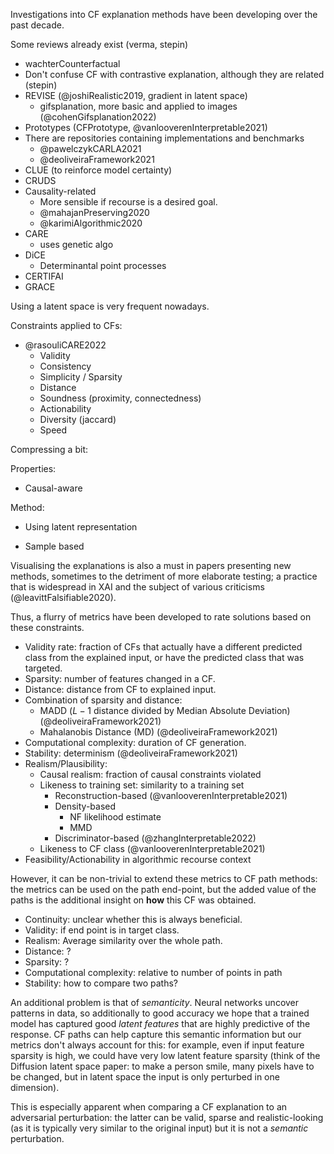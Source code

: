 
Investigations into CF explanation methods have
been developing over the past decade.

Some reviews already exist (verma, stepin)

- wachterCounterfactual
- Don't confuse CF with contrastive explanation,
although they are related (stepin)
- REVISE (@joshiRealistic2019, gradient in latent space)
  - gifsplanation, more basic and applied to images (@cohenGifsplanation2022)
- Prototypes (CFPrototype, @vanlooverenInterpretable2021)
- There are repositories containing implementations
and benchmarks
  - @pawelczykCARLA2021
  - @deoliveiraFramework2021
- CLUE (to reinforce model certainty)
- CRUDS
- Causality-related
  - More sensible if recourse is a desired goal.
  - @mahajanPreserving2020
  - @karimiAlgorithmic2020
- CARE
  - uses genetic algo
- DiCE
  - Determinantal point processes
- CERTIFAI
- GRACE

Using a latent space is very frequent nowadays.

Constraints applied to CFs:
- @rasouliCARE2022
  - Validity
  - Consistency
  - Simplicity / Sparsity
  - Distance
  - Soundness (proximity, connectedness)
  - Actionability
  - Diversity (jaccard)
  - Speed

Compressing a bit:

Properties:
- Causal-aware

Method:
- Using latent representation

- Sample based

Visualising the explanations is also a must in papers
presenting new methods, sometimes to the detriment of
more elaborate testing; a practice that is widespread
in XAI and the subject of various criticisms (@leavittFalsifiable2020).

Thus, a flurry of metrics have been developed to rate
solutions based on these constraints.
- Validity rate: fraction of CFs that actually have a
different predicted class from the explained input, or
have the predicted class that was targeted.
- Sparsity: number of features changed in a CF.
- Distance: distance from CF to explained input.
- Combination of sparsity and distance:
  - MADD ($L-1$ distance divided by Median Absolute Deviation)
  (@deoliveiraFramework2021)
  - Mahalanobis Distance (MD) (@deoliveiraFramework2021)
- Computational complexity: duration of CF generation.
- Stability: determinism (@deoliveiraFramework2021)
- Realism/Plausibility:
  - Causal realism: fraction of causal constraints violated
  - Likeness to training set: similarity to a training set
    - Reconstruction-based (@vanlooverenInterpretable2021)
    - Density-based
      - NF likelihood estimate
      - MMD
    - Discriminator-based (@zhangInterpretable2022)
  - Likeness to CF class (@vanlooverenInterpretable2021)
- Feasibility/Actionability in algorithmic recourse context

However, it can be non-trivial to extend these metrics to CF
path methods: the metrics can be used on the path end-point,
but the added value of the paths is the
additional insight on __how__ this CF was obtained.

- Continuity: unclear whether this is always beneficial.
- Validity: if end point is in target class.
- Realism: Average similarity over the whole path.
- Distance: ?
- Sparsity: ?
- Computational complexity: relative to number of points in path
- Stability: how to compare two paths?

An additional problem is that of _semanticity_.
Neural networks uncover patterns in data, so additionally
to good accuracy we hope that a trained model has captured
good _latent features_ that are highly predictive of the
response.
CF paths can help capture this semantic information but
our metrics don't always account for this: for example, even
if input feature sparsity is high, we could have very low
latent feature sparsity (think of the Diffusion latent space
paper: to make a person smile, many pixels have to be changed,
but in latent space the input is only perturbed in one dimension).

This is especially apparent when comparing a CF explanation
to an adversarial perturbation: the latter can be valid,
sparse and realistic-looking (as it is typically very similar
to the original input) but it is not a _semantic_ perturbation.

